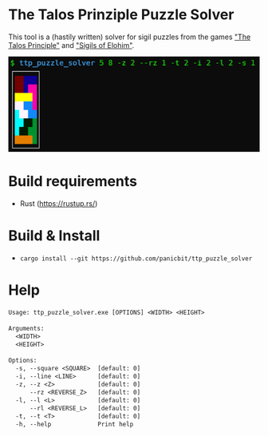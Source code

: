 # The Talos Prinziple Puzzle Solver

This tool is a (hastily written) solver for sigil puzzles from the games ["The Talos Principle"](https://store.steampowered.com/app/257510/The_Talos_Principle/) and ["Sigils of Elohim"](https://store.steampowered.com/app/321480/Sigils_of_Elohim/).

![showcase](img/showcase.png)

# Build requirements
- Rust (https://rustup.rs/)

# Build & Install
- `cargo install --git https://github.com/panicbit/ttp_puzzle_solver`

# Help
```
Usage: ttp_puzzle_solver.exe [OPTIONS] <WIDTH> <HEIGHT>

Arguments:
  <WIDTH>
  <HEIGHT>

Options:
  -s, --square <SQUARE>  [default: 0]
  -i, --line <LINE>      [default: 0]
  -z, --z <Z>            [default: 0]
      --rz <REVERSE_Z>   [default: 0]
  -l, --l <L>            [default: 0]
      --rl <REVERSE_L>   [default: 0]
  -t, --t <T>            [default: 0]
  -h, --help             Print help
```